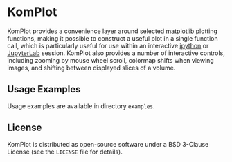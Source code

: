 # KomPlot

KomPlot provides a convenience layer around selected [matplotlib](https://matplotlib.org) plotting functions, making it possible to construct a useful plot in a single function call, which is particularly useful for use within an interactive [ipython](https://ipython.org) or [JupyterLab](https://jupyter.org) session. KomPlot also provides a number of interactive controls, including zooming by mouse wheel scroll, colormap shifts when viewing images, and shifting between displayed slices of a volume.


## Usage Examples

Usage examples are available in directory `examples`.


## License

KomPlot is distributed as open-source software under a BSD 3-Clause
License (see the `LICENSE` file for details).
